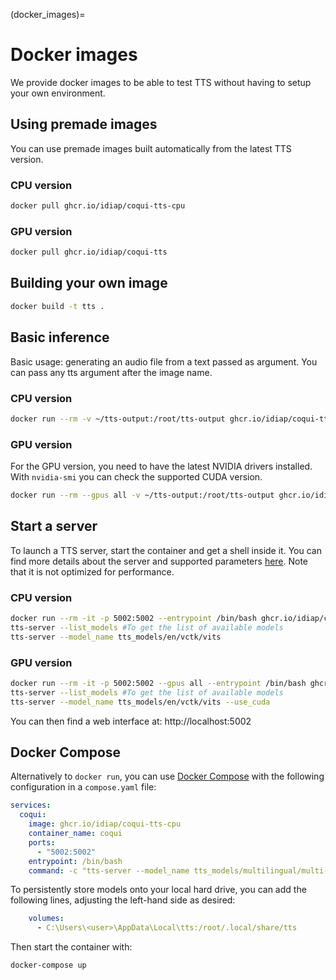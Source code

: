 (docker_images)=
# Docker images
We provide docker images to be able to test TTS without having to setup your own environment.

## Using premade images
You can use premade images built automatically from the latest TTS version.

### CPU version
```bash
docker pull ghcr.io/idiap/coqui-tts-cpu
```
### GPU version
```bash
docker pull ghcr.io/idiap/coqui-tts
```

## Building your own image
```bash
docker build -t tts .
```

## Basic inference
Basic usage: generating an audio file from a text passed as argument.
You can pass any tts argument after the image name.

### CPU version
```bash
docker run --rm -v ~/tts-output:/root/tts-output ghcr.io/idiap/coqui-tts-cpu --text "Hello." --out_path /root/tts-output/hello.wav
```
### GPU version
For the GPU version, you need to have the latest NVIDIA drivers installed.
With `nvidia-smi` you can check the supported CUDA version.

```bash
docker run --rm --gpus all -v ~/tts-output:/root/tts-output ghcr.io/idiap/coqui-tts --text "Hello." --out_path /root/tts-output/hello.wav --use_cuda
```

## Start a server

To launch a TTS server, start the container and get a shell inside it. You can
find more details about the server and supported parameters [here](server.md).
Note that it is not optimized for performance.

### CPU version
```bash
docker run --rm -it -p 5002:5002 --entrypoint /bin/bash ghcr.io/idiap/coqui-tts-cpu
tts-server --list_models #To get the list of available models
tts-server --model_name tts_models/en/vctk/vits
```

### GPU version
```bash
docker run --rm -it -p 5002:5002 --gpus all --entrypoint /bin/bash ghcr.io/idiap/coqui-tts
tts-server --list_models #To get the list of available models
tts-server --model_name tts_models/en/vctk/vits --use_cuda
```

You can then find a web interface at: http://localhost:5002

## Docker Compose

Alternatively to `docker run`, you can use [Docker
Compose](https://docs.docker.com/compose/) with the following configuration in a
`compose.yaml` file:

```yaml
services:
  coqui:
    image: ghcr.io/idiap/coqui-tts-cpu
    container_name: coqui
    ports:
      - "5002:5002"
    entrypoint: /bin/bash
    command: -c "tts-server --model_name tts_models/multilingual/multi-dataset/xtts_v2"
```

To persistently store models onto your local hard drive, you can add the
following lines, adjusting the left-hand side as desired:

```yaml
    volumes:
      - C:\Users\<user>\AppData\Local\tts:/root/.local/share/tts
```

Then start the container with:

```bash
docker-compose up
```
